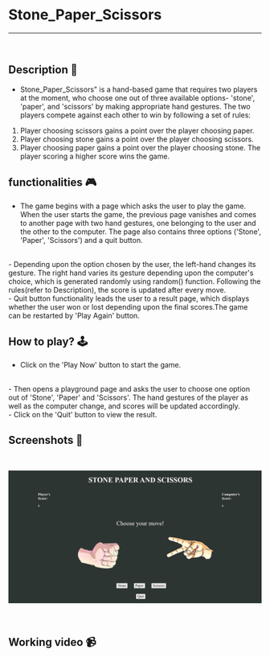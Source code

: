 # **Stone_Paper_Scissors** 

---

<br>

## **Description 📃**

- Stone_Paper_Scissors" is a hand-based game that requires two players at the moment, who choose one out of three available options- 'stone', 'paper', and 'scissors' by making appropriate hand gestures. The two players compete against each other to win by following a set of rules:
1) Player choosing scissors gains a point over the player choosing paper.
2) Player choosing stone gains a point over the player choosing scissors.
3) Player choosing paper gains a point over the player choosing stone.
The player scoring a higher score wins the game.

## **functionalities 🎮**

- The game begins with a page which asks the user to play the game. When the user starts the game, the previous page vanishes and comes to another page with two hand gestures, one belonging to the user and the other to the computer. The page also contains three options ('Stone', 'Paper', 'Scissors') and a quit button.
<br>
- Depending upon the option chosen by the user, the left-hand changes its gesture. The right hand varies its gesture depending upon the computer's choice, which is generated randomly using random() function. Following the rules(refer to Description), the score is updated after every move.
<br>
- Quit button functionality leads the user to a result page, which displays whether the user won or lost depending upon the final scores.The game can be restarted by 'Play Again' button.
<br>

## **How to play? 🕹️**

- Click on the 'Play Now' button to start the game.
<br>
- Then opens a playground page and asks the user to choose one option out of 'Stone', 'Paper' and 'Scissors'. The hand gestures of the player as well as the computer change, and scores will be updated accordingly.
<br>
- Click on the 'Quit' button to view the result.
<br>

## **Screenshots 📸**

<br>

![image](Stone_Paper_Scissors.png)

<br>

## **Working video 📹**
<!-- add your working video over here -->
